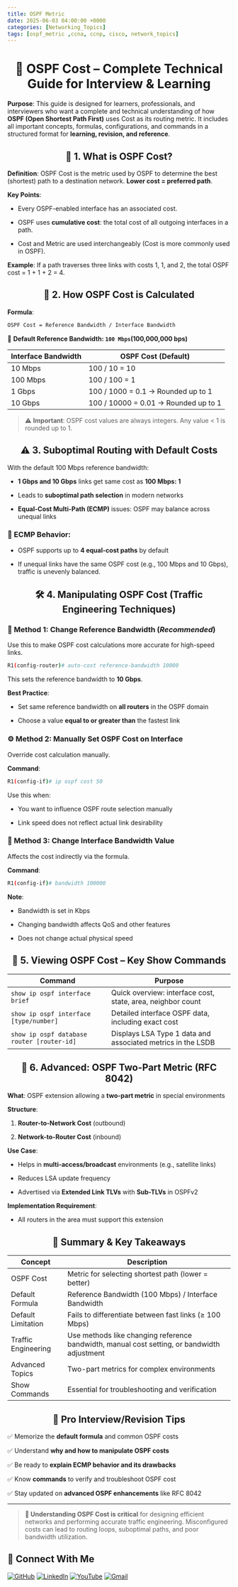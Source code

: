 ```yaml
---
title: OSPF Metric
date: 2025-06-03 04:00:00 +0000
categories: [Networking_Topics]
tags: [ospf_metric ,ccna, ccnp, cisco, network_topics]
---
```


<h1 align="center">   📘 OSPF Cost – Complete Technical Guide for Interview & Learning</h1>

**Purpose**: This guide is designed for learners, professionals, and interviewers who want a complete and technical understanding of how **OSPF (Open Shortest Path First)** uses Cost as its routing metric. It includes all important concepts, formulas, configurations, and commands in a structured format for **learning, revision, and reference**.


<h2 align="center">🧠 1. What is OSPF Cost?</h2>


**Definition**:
OSPF Cost is the metric used by OSPF to determine the best (shortest) path to a destination network. **Lower cost = preferred path**.

**Key Points**:

- Every OSPF-enabled interface has an associated cost.

- OSPF uses **cumulative cost**: the total cost of all outgoing interfaces in a path.

- Cost and Metric are used interchangeably (Cost is more commonly used in OSPF).

**Example**:
If a path traverses three links with costs 1, 1, and 2, the total OSPF cost = 1 + 1 + 2 = 4.


<h2 align="center">📡 2. How OSPF Cost is Calculated</h2>


**Formula**:
```bash
OSPF Cost = Reference Bandwidth / Interface Bandwidth
```

🔢 **Default Reference Bandwidth: `100 Mbps`(100,000,000 bps)**

| Interface Bandwidth | OSPF Cost (Default)                  |
| ------------------- | ------------------------------------ |
| 10 Mbps             | 100 / 10 = 10                        |
| 100 Mbps            | 100 / 100 = 1                        |
| 1 Gbps              | 100 / 1000 = 0.1 → Rounded up to 1   |
| 10 Gbps             | 100 / 10000 = 0.01 → Rounded up to 1 |

> ⚠️ **Important**: OSPF cost values are always integers. Any value < 1 is rounded up to 1.


<h2 align="center">⚠️ 3. Suboptimal Routing with Default Costs</h2>

With the default 100 Mbps reference bandwidth:

- **1 Gbps and 10 Gbps** links get same cost as **100 Mbps: 1**

- Leads to **suboptimal path selection** in modern networks

- **Equal-Cost Multi-Path (ECMP)** issues: OSPF may balance across unequal links

### 🔄 ECMP Behavior:

- OSPF supports up to **4 equal-cost paths** by default

- If unequal links have the same OSPF cost (e.g., 100 Mbps and 10 Gbps), traffic is unevenly balanced.


<h2 align="center">🛠️ 4. Manipulating OSPF Cost (Traffic Engineering Techniques)</h2>

### 🔧 Method 1: Change Reference Bandwidth (***Recommended***)

Use this to make OSPF cost calculations more accurate for high-speed links.
```bash
R1(config-router)# auto-cost reference-bandwidth 10000
```

This sets the reference bandwidth to **10 Gbps**.

**Best Practice**:

- Set same reference bandwidth on **all routers** in the OSPF domain

- Choose a value **equal to or greater than** the fastest link

### ⚙️ Method 2: Manually Set OSPF Cost on Interface

Override cost calculation manually.

**Command**:

```bash
R1(config-if)# ip ospf cost 50
```

Use this when:

- You want to influence OSPF route selection manually

- Link speed does not reflect actual link desirability


### 🧮 Method 3: Change Interface Bandwidth Value


Affects the cost indirectly via the formula.

**Command**:

```bash
R1(config-if)# bandwidth 100000
```

**Note**:

- Bandwidth is set in Kbps

- Changing bandwidth affects QoS and other features

- Does not change actual physical speed


<h2 align="center">👀 5. Viewing OSPF Cost – Key Show Commands</h2>

| Command                                    | Purpose                                                     |
| ------------------------------------------ | ----------------------------------------------------------- |
| `show ip ospf interface brief`             | Quick overview: interface cost, state, area, neighbor count |
| `show ip ospf interface [type/number]`     | Detailed interface OSPF data, including exact cost          |
| `show ip ospf database router [router-id]` | Displays LSA Type 1 data and associated metrics in the LSDB |


<h2 align="center">🧬 6. Advanced: OSPF Two-Part Metric (RFC 8042)</h2>

**What**: OSPF extension allowing a **two-part metric** in special environments

**Structure**:

1.  **Router-to-Network Cost** (outbound)

2.  **Network-to-Router Cost** (inbound)

**Use Case**:

- Helps in **multi-access/broadcast** environments (e.g., satellite links)

- Reduces LSA update frequency

- Advertised via **Extended Link TLVs** with **Sub-TLVs** in OSPFv2

**Implementation Requirement**:

- All routers in the area must support this extension

<h2 align="center">📝 Summary & Key Takeaways</h2>

| Concept             | Description                                                                                 |
| ------------------- | ------------------------------------------------------------------------------------------- |
| OSPF Cost           | Metric for selecting shortest path (lower = better)                                         |
| Default Formula     | Reference Bandwidth (100 Mbps) / Interface Bandwidth                                        |
| Default Limitation  | Fails to differentiate between fast links (≥ 100 Mbps)                                      |
| Traffic Engineering | Use methods like changing reference bandwidth, manual cost setting, or bandwidth adjustment |
| Advanced Topics     | Two-part metrics for complex environments                                                   |
| Show Commands       | Essential for troubleshooting and verification                                              |


<h2 align="center">🎯 Pro Interview/Revision Tips</h2>

✅ Memorize the **default formula** and common OSPF costs

✅ Understand **why and how to manipulate OSPF costs**

✅ Be ready to **explain ECMP behavior and its drawbacks**

✅ Know **commands** to verify and troubleshoot OSPF cost

✅ Stay updated on **advanced OSPF enhancements** like RFC 8042

---
> **🧩 Understanding OSPF Cost is critical** for designing efficient networks and performing accurate traffic engineering. Misconfigured costs can lead to routing loops, suboptimal paths, and poor bandwidth utilization.



## 🙌 Connect With Me

[![GitHub](https://img.shields.io/badge/GitHub-Profile-black?style=for-the-badge&logo=github)](https://github.com/Ntwork-Beginner)
[![LinkedIn](https://img.shields.io/badge/LinkedIn-Connect-blue?style=for-the-badge&logo=linkedin)](https://www.linkedin.com/in/ntworkbeginner/)
[![YouTube](https://img.shields.io/badge/YouTube-Subscribe-red?style=for-the-badge&logo=youtube)](https://www.youtube.com/@Ntwork_Beginner)
[![Gmail](https://img.shields.io/badge/Gmail-Mail-red?style=for-the-badge&logo=gmail)](mailto:your.bittudhillon011@gmail.com)
